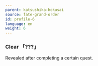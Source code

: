 ```yaml
---
parent: katsushika-hokusai
source: fate-grand-order
id: profile-6
language: en
weight: 6
---
```


### Clear 「???」

Revealed after completing a certain quest.
